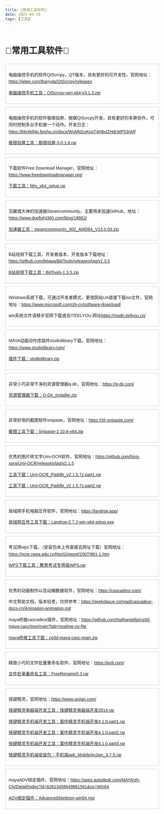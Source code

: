 ```yaml
---
title: 🚀常用工具软件🚀
date: 2025-04-29
tags: [工具]
---
```

<style>
    .top-bar {
        position: fixed;
        top: 0;
        left: 0;
        width: 100%;
        background-color: #333;
        color: white;
        text-align: center;
        padding: 10px 0;
        z-index: 1000;
    }
    .top-bar a {
        color: white;
        text-decoration: none;
        font-weight: bold;
    }
    body {
        margin-top: 50px; /* Adjust for the fixed top bar */
    }
</style>
<html lang="zh">
<head>
    <meta charset="UTF-8">
    <meta name="viewport" content="width=device-width, initial-scale=1.0">
    <title>鲍继助的博客</title>
    <style>
        body {
            font-family: Arial, sans-serif;
            line-height: 1.6;
            margin: 20px;
        }
    </style>
</head>
<body>
    <div style="margin-top: 60px;">
        <h1>🚀常用工具软件🚀</h1>
    </div>
    <div style="border: 1px solid #ccc; padding: 10px; margin: 10px 0;">
        <p>电脑操控手机的软件QtScrcpy，QT版本，具有更好的可开发性。官网地址：<a href="https://gitee.com/Barryda/QtScrcpy/releases" target="_blank">https://gitee.com/Barryda/QtScrcpy/releases</a></p>
        <p><a href="https://baojizhu.github.io/shared-assets/tools/QtScrcpy-win-x64-v3.1.3.zip" download>电脑操控手机工具：QtScrcpy-win-x64-v3.1.3.zip</a></p>
    </div>
    <div style="border: 1px solid #ccc; padding: 10px; margin: 10px 0;">
        <p>电脑操控手机的软件极限投屏，根据QtScrcpy开发，具有更好的多屏协作，可同时控制多台手机做一个动作。开发日志：<a href="https://lrbnfell4p.feishu.cn/docx/WuMld1xKvoT4H8xlZHdcMP53nMf" target="_blank">https://lrbnfell4p.feishu.cn/docx/WuMld1xKvoT4H8xlZHdcMP53nMf</a></p>
        <p><a href="https://baojizhu.github.io/shared-assets/tools/极限投屏-3.0.1.6.rar" download>极限投屏工具：极限投屏-3.0.1.6.rar</a></p>
    </div>
    <div style="border: 1px solid #ccc; padding: 10px; margin: 10px 0;">
        <p>下载软件Free Download Manager，官网地址：<a href="https://www.freedownloadmanager.org/" target="_blank">https://www.freedownloadmanager.org/</a></p>
        <p><a href="https://baojizhu.github.io/shared-assets/tools/fdm_x64_setup.rar" download>下载工具：fdm_x64_setup.rar</a></p>
    </div>
    <div style="border: 1px solid #ccc; padding: 10px; margin: 10px 0;">
        <p>羽翼城大神的加速器Steamcommunity，主要用来加速GitHub，地址：<a href="https://www.dogfight360.com/blog/18682/" target="_blank">https://www.dogfight360.com/blog/18682/</a></p>
        <p><a href="https://baojizhu.github.io/shared-assets/tools/steamcommunity_302_AMD64_V13.0.03.zip" download>加速器工具：steamcommunity_302_AMD64_V13.0.03.zip</a></p>
    </div>
    <div style="border: 1px solid #ccc; padding: 10px; margin: 10px 0;">
        <p>B站视频下载工具，开发者版本，开发版本下载地址：<a href="https://github.com/btjawa/BiliTools/releases/tag/v1.3.5" target="_blank">https://github.com/btjawa/BiliTools/releases/tag/v1.3.5</a></p>
        <p><a href="https://baojizhu.github.io/shared-assets/tools/BiliTools-1.3.5.zip" download>B站视频下载工具：BiliTools-1.3.5.zip</a></p>
    </div>
    <div style="border: 1px solid #ccc; padding: 10px; margin: 10px 0;">
        <p>Windows系统下载，可通过开发者模式，更改网站UA直接下载iso文件，官网地址：<a href="https://www.microsoft.com/zh-cn/software-download/" target="_blank">https://www.microsoft.com/zh-cn/software-download/</a></p>
        <p>win系统文件请移步官网下载或去ITEELYOU,网址<a href="https://msdn.itellyou.cn/" target="_blank">https://msdn.itellyou.cn/</a></p>
    </div>
    <div style="border: 1px solid #ccc; padding: 10px; margin: 10px 0;">
        <p>MAYA动画动作库插件studiolibrary下载，官网地址：<a href="https://www.studiolibrary.com/" target="_blank">https://www.studiolibrary.com/</a></p>
        <p><a href="https://baojizhu.github.io/shared-assets/tools/studiolibrary-2.20.2.zip" download>插件下载：studiolibrary.zip</a></p>
    </div>
    <div style="border: 1px solid #ccc; padding: 10px; margin: 10px 0;">
        <p>非常小巧非常干净的资源管理器q-dir，官网地址：<a href="https://q-dir.com/" target="_blank">https://q-dir.com/</a></p>
        <p><a href="https://baojizhu.github.io/shared-assets/tools/Q-Dir_Installer.zip" download>资源管理器下载：Q-Dir_Installer.zip</a></p>
    </div>
    <div style="border: 1px solid #ccc; padding: 10px; margin: 10px 0;">
        <p>非常好用的截图软件snipaste，官网地址：<a href="https://zh.snipaste.com/" target="_blank">https://zh.snipaste.com/</a></p>
        <p><a href="https://baojizhu.github.io/shared-assets/tools/Snipaste-2.10.6-x64.zip" download>截图工具下载：Snipaste-2.10.6-x64.zip</a></p>
    </div>
    <div style="border: 1px solid #ccc; padding: 10px; margin: 10px 0;">
        <p>优秀的图片转文字Umi-OCR软件，官网地址：<a href="https://github.com/hiroi-sora/Umi-OCR/releases/tag/v2.1.5" target="_blank">https://github.com/hiroi-sora/Umi-OCR/releases/tag/v2.1.5</a></p>
        <p><a href="https://baojizhu.github.io/shared-assets/tools/Umi-OCR_Paddle_v2.1.5.7z\Umi-OCR_Paddle_v2.1.5.7z.part1.rar" download>工具下载：Umi-OCR_Paddle_v2.1.5.7z.part1.rar</a></p>
        <p><a href="https://baojizhu.github.io/shared-assets/tools/Umi-OCR_Paddle_v2.1.5.7z\Umi-OCR_Paddle_v2.1.5.7z.part2.rar" download>工具下载：Umi-OCR_Paddle_v2.1.5.7z.part2.rar</a></p>
    </div>
    <div style="border: 1px solid #ccc; padding: 10px; margin: 10px 0;">
        <p>局域网手机电脑互传软件，官网地址：<a href="https://landrop.app/" target="_blank">https://landrop.app/</a></p>
        <p><a href="https://baojizhu.github.io/shared-assets/tools/LANDrop-2.7.2-win-x64-setup.exe" download>局域网互传工具下载：Landrop-2.7.2-win-x64-setup.exe</a></p>
    </div>
    <div style="border: 1px solid #ccc; padding: 10px; margin: 10px 0;">
        <p>考试用wps下载，（安装包未上传直接去网址下载）官网地址：<a href="https://ncre.neea.edu.cn/html1/report/1507/861-1.htm" target="_blank">https://ncre.neea.edu.cn/html1/report/1507/861-1.htm</a></p>
        <p><a href="https://baojizhu.github.io/shared-assets/tools/教育考试专用版WPS.rar" download>WPS下载工具：教育考试专用版WPS.rar</a></p>
    </div>
    <div style="border: 1px solid #ccc; padding: 10px; margin: 10px 0;">
        <p>优秀的动画制作以及动捕数据软件，官网地址：<a href="https://cascadeur.com/" target="_blank">https://cascadeur.com/</a></p>
        <p>中文帮助文档，版本较老，仅供参考：<a href="https://geekdaxue.co/read/cascadeur-docs-cn/Animation-animation.md" target="_blank">https://geekdaxue.co/read/cascadeur-docs-cn/Animation-animation.md</a></p>
        <p>maya桥接cascadeur插件，官网地址：<a href="https://github.com/Nathanieljla/cg3d-maya-casc/tree/main?tab=readme-ov-file" target="_blank">https://github.com/Nathanieljla/cg3d-maya-casc/tree/main?tab=readme-ov-file</a></p>
        <p><a href="https://baojizhu.github.io/shared-assets/tools/cg3d-maya-casc-main.zip" download>maya桥接工具下载：cg3d-maya-casc-main.zip</a></p>
    </div>
    <div style="border: 1px solid #ccc; padding: 10px; margin: 10px 0;">
        <p>精致小巧的文件批量重命名软件，官网地址：<a href="https://pc6.com/" target="_blank">https://pc6.com/</a></p>
        <p><a href="https://baojizhu.github.io/shared-assets/tools/FreeRename5.3.rar" download>文件批量重命名工具：FreeRename5.3.rar</a></p>
    </div>
    <div style="border: 1px solid #ccc; padding: 10px; margin: 10px 0;">
        <p>按键精灵，官网地址：<a href="https://www.anjian.com/" target="_blank">https://www.anjian.com/</a></p>
        <p><a href="https://baojizhu.github.io/shared-assets/tools/anjian/按键精灵电脑端开发2014.rar" download>按键精灵电脑端开发工具：按键精灵电脑端开发2014.rar</a></p>
        <p><a href="https://baojizhu.github.io/shared-assets/tools/anjian/案件精灵手机端开发4.1.0.part1.rar" download>按键精灵手机端开发工具：案件精灵手机端开发4.1.0.part1.rar</a></p>
        <p><a href="https://baojizhu.github.io/shared-assets/tools/anjian/案件精灵手机端开发4.1.0.part2.rar" download>按键精灵手机端开发工具：案件精灵手机端开发4.1.0.part2.rar</a></p>
        <p><a href="https://baojizhu.github.io/shared-assets/tools/anjian/案件精灵手机端开发4.1.0.part3.rar" download>按键精灵手机端开发工具：案件精灵手机端开发4.1.0.part3.rar</a></p>
        <p><a href="https://baojizhu.github.io/shared-assets/tools/手机端apk_MobileAnJian_3.7.5.rar" download>按键精灵手机端安装包：手机端apk_MobileAnJian_3.7.5.rar</a></p>
    </div>
        <div style="border: 1px solid #ccc; padding: 10px; margin: 10px 0;">
        <p>mayaADV绑定插件，官网地址：<a href="https://apps.autodesk.com/MAYA/zh-CN/Detail/Index?id=62613408649661561&os=Win64" target="_blank">https://apps.autodesk.com/MAYA/zh-CN/Detail/Index?id=62613408649661561&os=Win64</a></p>
        <p><a href="https://baojizhu.github.io/shared-assets/tools/AdvancedSkeleton-win64.msi" download>ADV绑定插件：AdvancedSkeleton-win64.msi</a></p>
    </div>

